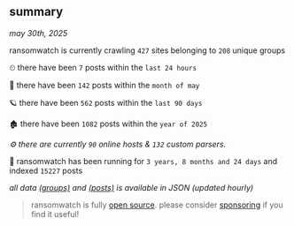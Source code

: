 
## summary
_may 30th, 2025_

ransomwatch is currently crawling `427` sites belonging to `208` unique groups

⏲ there have been `7` posts within the `last 24 hours`

🦈 there have been `142` posts within the `month of may`

🪐 there have been `562` posts within the `last 90 days`

🏚 there have been `1082` posts within the `year of 2025`

_⚙️ there are currently `90` online hosts & `132` custom parsers._

🦕 ransomwatch has been running for `3 years, 8 months and 24 days` and indexed `15227` posts

_all data  [(groups)](http://ransomwhat.telemetry.ltd/groups) and [(posts)](http://ransomwhat.telemetry.ltd/posts) is available in JSON (updated hourly)_

> ransomwatch is fully [open source](https://github.com/joshhighet/ransomwatch#ransomwatch--). please consider [sponsoring](https://github.com/sponsors/joshhighet) if you find it useful!
